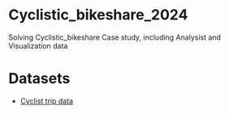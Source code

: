 # Cyclistic_bikeshare_2024
Solving Cyclistic_bikeshare Case study, including Analysist and Visualization data

# Datasets
- <a href="https://divvy-tripdata.s3.amazonaws.com/index.html"> Cyclist trip data<a/>
